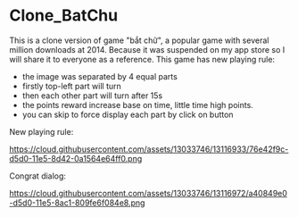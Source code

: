 # Clone_BatChu
This is a clone version of game "bắt chữ", a popular game with several million downloads at 2014. Because it was suspended on my app store so I will share it to everyone as a reference.
This game has new playing rule:
 - the image was separated by 4 equal parts
 - firstly top-left part will turn
 - then each other part will turn after 15s
 - the points reward increase base on time, little time high points.
 - you can skip to force display each part by click on button

New playing rule:

https://cloud.githubusercontent.com/assets/13033746/13116933/76e42f9c-d5d0-11e5-8d42-0a1564e64ff0.png

Congrat dialog:

https://cloud.githubusercontent.com/assets/13033746/13116972/a40849e0-d5d0-11e5-8ac1-809fe6f084e8.png
